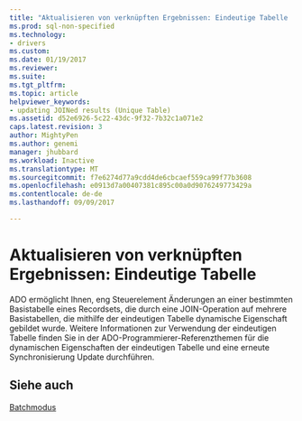 ```yaml
---
title: "Aktualisieren von verknüpften Ergebnissen: Eindeutige Tabelle | Microsoft Docs"
ms.prod: sql-non-specified
ms.technology:
- drivers
ms.custom: 
ms.date: 01/19/2017
ms.reviewer: 
ms.suite: 
ms.tgt_pltfrm: 
ms.topic: article
helpviewer_keywords:
- updating JOINed results (Unique Table)
ms.assetid: d52e6926-5c22-43dc-9f32-7b32c1a071e2
caps.latest.revision: 3
author: MightyPen
ms.author: genemi
manager: jhubbard
ms.workload: Inactive
ms.translationtype: MT
ms.sourcegitcommit: f7e6274d77a9cdd4de6cbcaef559ca99f77b3608
ms.openlocfilehash: e0913d7a00407381c895c00a0d9076249773429a
ms.contentlocale: de-de
ms.lasthandoff: 09/09/2017

---
```

# <a name="updating-joined-results-unique-table"></a>Aktualisieren von verknüpften Ergebnissen: Eindeutige Tabelle
ADO ermöglicht Ihnen, eng Steuerelement Änderungen an einer bestimmten Basistabelle eines Recordsets, die durch eine JOIN-Operation auf mehrere Basistabellen, die mithilfe der eindeutigen Tabelle dynamische Eigenschaft gebildet wurde. Weitere Informationen zur Verwendung der eindeutigen Tabelle finden Sie in der ADO-Programmierer-Referenzthemen für die dynamischen Eigenschaften der eindeutigen Tabelle und eine erneute Synchronisierung Update durchführen.  
  
## <a name="see-also"></a>Siehe auch  
 [Batchmodus](../../../ado/guide/data/batch-mode.md)

